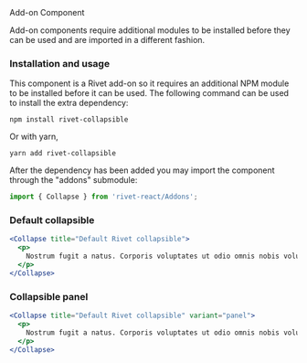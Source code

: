 <div class="rvt-alert rvt-alert--error rvt-m-bottom-lg" role="alert" aria-labelledby="error-alert-title">
    <span class="rvt-alert__title" id="error-alert-title">Add-on Component</span>
    <p class="rvt-alert__message">Add-on components require additional modules to be installed before they can be used and are imported in a different fashion.</p>
</div>

### Installation and usage

This component is a Rivet add-on so it requires an additional NPM module to be installed before it can be used.  The following command can be used to install the extra dependency:

```shell
npm install rivet-collapsible
```

 Or with yarn,

```shell
yarn add rivet-collapsible
```

After the dependency has been added you may import the component through the "addons" submodule:

```javascript static
import { Collapse } from 'rivet-react/Addons';
```

### Default collapsible

```jsx
<Collapse title="Default Rivet collapsible">
  <p>
    Nostrum fugit a natus. Corporis voluptates ut odio omnis nobis voluptas. Est dolor et eum quis deleniti explicabo autem est magnam. Unde expedita ab quia maxime quia. Qui voluptas distinctio ipsa laborum laboriosam.
  </p>
</Collapse>
```

### Collapsible panel

```jsx
<Collapse title="Default Rivet collapsible" variant="panel">
  <p>
    Nostrum fugit a natus. Corporis voluptates ut odio omnis nobis voluptas. Est dolor et eum quis deleniti explicabo autem est magnam. Unde expedita ab quia maxime quia. Qui voluptas distinctio ipsa laborum laboriosam.
  </p>
</Collapse>
```
